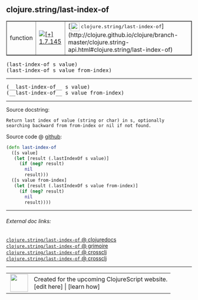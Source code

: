 ## clojure.string/last-index-of



 <table border="1">
<tr>
<td>function</td>
<td><a href="https://github.com/cljsinfo/cljs-api-docs/tree/1.7.145"><img valign="middle" alt="[+] 1.7.145" title="Added in 1.7.145" src="https://img.shields.io/badge/+-1.7.145-lightgrey.svg"></a> </td>
<td>
[<img height="24px" valign="middle" src="http://i.imgur.com/1GjPKvB.png"> <samp>clojure.string/last-index-of</samp>](http://clojure.github.io/clojure/branch-master/clojure.string-api.html#clojure.string/last-index-of)
</td>
</tr>
</table>

<samp>(last-index-of s value)</samp><br>
<samp>(last-index-of s value from-index)</samp><br>

---

 <samp>
(__last-index-of__ s value)<br>
</samp>
 <samp>
(__last-index-of__ s value from-index)<br>
</samp>

---





Source docstring:

```
Return last index of value (string or char) in s, optionally
searching backward from from-index or nil if not found.
```


Source code @ [github]():

```clj
(defn last-index-of
  ([s value]
   (let [result (.lastIndexOf s value)]
     (if (neg? result)
       nil
       result)))
  ([s value from-index]
   (let [result (.lastIndexOf s value from-index)]
     (if (neg? result)
       nil
       result))))
```

<!--
Repo - tag - source tree - lines:

 <pre>

</pre>

-->

---



###### External doc links:

[`clojure.string/last-index-of` @ clojuredocs](http://clojuredocs.org/clojure.string/last-index-of)<br>
[`clojure.string/last-index-of` @ grimoire](http://conj.io/store/v1/org.clojure/clojure/1.7.0-beta3/clj/clojure.string/last-index-of/)<br>
[`clojure.string/last-index-of` @ crossclj](http://crossclj.info/fun/clojure.string/last-index-of.html)<br>
[`clojure.string/last-index-of` @ crossclj](http://crossclj.info/fun/clojure.string.cljs/last-index-of.html)<br>

---

 <table>
<tr><td>
<img valign="middle" align="right" width="48px" src="http://i.imgur.com/Hi20huC.png">
</td><td>
Created for the upcoming ClojureScript website.<br>
[edit here] | [learn how]
</td></tr></table>

[edit here]:https://github.com/cljsinfo/cljs-api-docs/blob/master/cljsdoc/clojure.string/last-index-of.cljsdoc
[learn how]:https://github.com/cljsinfo/cljs-api-docs/wiki/cljsdoc-files

<!--

This information was too distracting to show to readers, but I'll leave it
commented here since it is helpful to:

- pretty-print the data used to generate this document
- and show how to retrieve that data



The API data for this symbol:

```clj
{:ns "clojure.string",
 :name "last-index-of",
 :signature ["[s value]" "[s value from-index]"],
 :name-encode "last-index-of",
 :history [["+" "1.7.145"]],
 :type "function",
 :clj-equiv {:full-name "clojure.string/last-index-of",
             :url "http://clojure.github.io/clojure/branch-master/clojure.string-api.html#clojure.string/last-index-of"},
 :full-name-encode "clojure.string/last-index-of",
 :source {:code "(defn last-index-of\n  ([s value]\n   (let [result (.lastIndexOf s value)]\n     (if (neg? result)\n       nil\n       result)))\n  ([s value from-index]\n   (let [result (.lastIndexOf s value from-index)]\n     (if (neg? result)\n       nil\n       result))))",
          :title "Source code",
          :repo "clojurescript",
          :tag "r1.9.36",
          :filename "src/main/cljs/clojure/string.cljs",
          :lines [231 243],
          :url "https://github.com/clojure/clojurescript/blob/r1.9.36/src/main/cljs/clojure/string.cljs#L231-L243"},
 :usage ["(last-index-of s value)"
         "(last-index-of s value from-index)"],
 :full-name "clojure.string/last-index-of",
 :docstring "Return last index of value (string or char) in s, optionally\nsearching backward from from-index or nil if not found.",
 :cljsdoc-url "https://github.com/cljsinfo/cljs-api-docs/blob/master/cljsdoc/clojure.string/last-index-of.cljsdoc"}

```

Retrieve the API data for this symbol:

```clj
;; from Clojure REPL
(require '[clojure.edn :as edn])
(-> (slurp "https://raw.githubusercontent.com/cljsinfo/cljs-api-docs/catalog/cljs-api.edn")
    (edn/read-string)
    (get-in [:symbols "clojure.string/last-index-of"]))
```

-->
